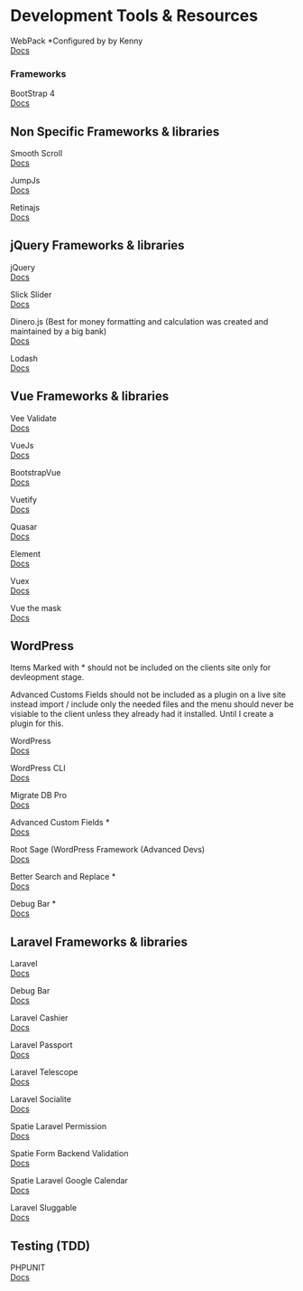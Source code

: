 # Development Tools & Resources

WebPack *Configured by by Kenny    
[Docs](https://github.com/orlando-marketers/webpack-starter)   

### Frameworks

BootStrap 4    
[Docs](https://getbootstrap.com/docs/4.3/getting-started/introduction/)

## Non Specific Frameworks & libraries

Smooth Scroll       
[Docs](https://github.com/cferdinandi/smooth-scroll)

JumpJs    
[Docs](https://github.com/callmecavs/jump.js)

Retinajs    
[Docs](http://imulus.github.io/retinajs/)

## jQuery Frameworks & libraries

jQuery    
[Docs](https://jquery.com/)

Slick Slider    
[Docs](https://kenwheeler.github.io/slick/)

Dinero.js (Best for money formatting and calculation was created and maintained by a big bank)    
[Docs](https://sarahdayan.github.io/dinero.js/)

Lodash    
[Docs](https://lodash.com/)


## Vue Frameworks & libraries

Vee Validate    
[Docs](https://baianat.github.io/vee-validate/)

VueJs    
[Docs](https://bootstrap-vue.js.org/docs)

BootstrapVue    
[Docs](https://bootstrap-vue.js.org/docs)

Vuetify    
[Docs](https://vuetifyjs.com/en/getting-started/quick-start)

Quasar    
[Docs](https://quasar.dev/start/pick-quasar-flavour)

Element    
[Docs](https://element.eleme.io/#/en-US)

Vuex    
[Docs](https://vuex.vuejs.org/guide/)

Vue the mask    
[Docs](https://vuejs-tips.github.io/vue-the-mask/)

## WordPress

Items Marked with * should not be included on the clients site only for devleopment stage.

Advanced Customs Fields should not be included as a plugin on a live site instead import / include only the needed files and the menu should never be visiable to the client unless they already had it installed. Until I create a plugin for this.

WordPress    
[Docs](https://codex.wordpress.org/Developer_Documentation)

WordPress CLI    
[Docs](https://wp-cli.org/)

Migrate DB Pro    
[Docs](https://deliciousbrains.com/wp-migrate-db-pro/)

Advanced Custom Fields *         
[Docs](https://www.advancedcustomfields.com/)

Root Sage (WordPress Framework (Advanced Devs)     
[Docs](https://roots.io/sage/)

Better Search and Replace *      
[Docs](https://wordpress.org/plugins/better-search-replace/)

Debug Bar *     
[Docs](https://wordpress.org/plugins/debug-bar/)



## Laravel Frameworks & libraries

Laravel    
[Docs](https://laravel.com/docs/)

Debug Bar    
[Docs](https://github.com/barryvdh/laravel-debugbar)

Laravel Cashier    
[Docs](https://laravel.com/docs/billing)

Laravel Passport    
[Docs](https://laravel.com/docs/passport)

Laravel Telescope    
[Docs](https://laravel.com/docs/telescope)

Laravel Socialite    
[Docs](https://laravel.com/docs/socialite)

Spatie Laravel Permission    
[Docs](https://github.com/spatie/laravel-permission)

Spatie Form  Backend Validation    
[Docs](https://github.com/spatie/form-backend-validation)

Spatie Laravel Google Calendar    
[Docs](https://github.com/spatie/laravel-google-calendar)

Laravel Sluggable    
[Docs](https://github.com/spatie/laravel-sluggable)

## Testing (TDD)

PHPUNIT    
[Docs](https://phpunit.readthedocs.io/en/)   

